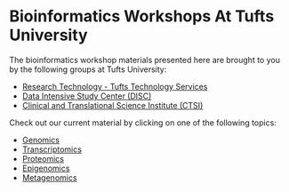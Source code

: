 # Bioinformatics Workshops At Tufts University

The bioinformatics workshop materials presented here are brought to you by the following groups at Tufts University:

- [Research Technology - Tufts Technology Services](https://it.tufts.edu/researchtechnology.tufts.edu)
- [Data Intensive Study Center (DISC)](https://disc.tufts.edu/)
- [Clinical and Translational Science Institute (CTSI)](https://www.tuftsctsi.org/)

Check out our current material by clicking on one of the following topics:

- [Genomics](./genomics/genomics.md)
- [Transcriptomics](./transcriptomics/transcriptomics.md)
- [Proteomics](./proteomics/proteomics.md)
- [Epigenomics](./epigenomics/epigenomics.md)
- [Metagenomics](./metagenomics/metagenomics.md)
